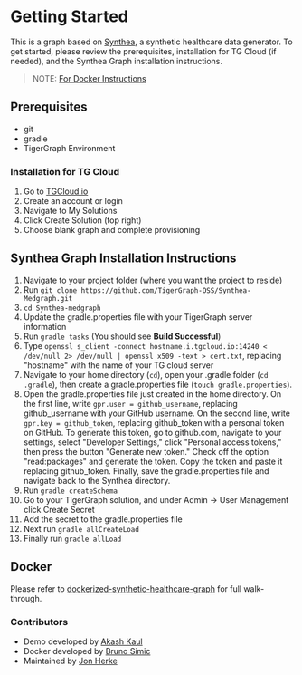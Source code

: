 # Getting Started
This is a graph based on [Synthea](https://synthetichealth.github.io/synthea/), a synthetic healthcare data generator. To get started, please review the prerequisites, installation for TG Cloud (if needed), and the Synthea Graph installation instructions. 

> NOTE: [For Docker Instructions](#docker)

## Prerequisites
* git
* gradle
* TigerGraph Environment

### Installation for TG Cloud
1. Go to [TGCloud.io](https://tgcloud.io)
2. Create an account or login
3. Navigate to My Solutions
4. Click Create Solution (top right)
5. Choose blank graph and complete provisioning

## Synthea Graph Installation Instructions
1. Navigate to your project folder (where you want the project to reside)
2. Run `git clone https://github.com/TigerGraph-OSS/Synthea-Medgraph.git`
3. `cd Synthea-medgraph`
4. Update the gradle.properties file with your TigerGraph server information
5. Run `gradle tasks` (You should see **Build Successful**)
6. Type `openssl s_client -connect hostname.i.tgcloud.io:14240 < /dev/null 2> /dev/null | openssl x509 -text > cert.txt`, replacing "hostname" with the name of your TG cloud server
7. Navigate to your home directory (`cd`), open your .gradle folder (`cd .gradle`), then create a gradle.properties file (`touch gradle.properties`). 
8. Open the gradle.properties file just created in the home directory. On the first line, write `gpr.user = github_username`, replacing github_username with your GitHub username. On the second line, write `gpr.key = github_token`, replacing github_token with a personal token on GitHub. To generate this token, go to github.com, navigate to your settings, select "Developer Settings," click "Personal access tokens," then press the button "Generate new token." Check off the option "read:packages" and generate the token. Copy the token and paste it replacing github_token. Finally, save the gradle.properties file and navigate back to the Synthea directory. 
9. Run `gradle createSchema`
10. Go to your TigerGraph solution, and under Admin -> User Management click Create Secret
11. Add the secret to the gradle.properties file
12. Next run `gradle allCreateLoad`
13. Finally run `gradle allLoad`


## Docker
Please refer to [dockerized-synthetic-healthcare-graph](https://dev.to/herk/dockerized-synthetic-healthcare-graph-4m59) for full walk-through.

### Contributors
* Demo developed by [Akash Kaul](https://www.linkedin.com/in/akash-kaul-6a8063194/)
* Docker developed by [Bruno Simic](https://www.linkedin.com/in/brunosimic/)
* Maintained by [Jon Herke](https://www.linkedin.com/in/jonherke/)
